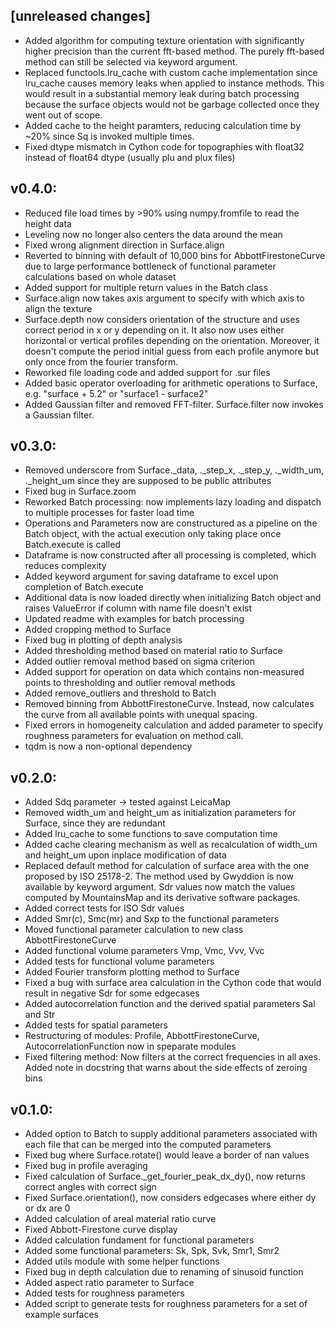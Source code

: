 ## [unreleased changes]
- Added algorithm for computing texture orientation with significantly higher precision than the current fft-based 
  method. The purely fft-based method can still be selected via keyword argument.
- Replaced functools.lru_cache with custom cache implementation since lru_cache causes memory leaks when applied to 
  instance methods. This would result in a substantial memory leak during batch processing because the surface objects
  would not be garbage collected once they went out of scope. 
- Added cache to the height paramters, reducing calculation time by ~20% since Sq is invoked multiple times. 
- Fixed dtype mismatch in Cython code for topographies with float32 instead of float64 dtype (usually plu and plux 
  files) 
## v0.4.0:
- Reduced file load times by >90% using numpy.fromfile to read the height data
- Leveling now no longer also centers the data around the mean
- Fixed wrong alignment direction in Surface.align
- Reverted to binning with default of 10,000 bins for AbbottFirestoneCurve due to large performance bottleneck of
  functional parameter calculations based on whole dataset
- Added support for multiple return values in the Batch class
- Surface.align now takes axis argument to specify with which axis to align the texture
- Surface.depth now considers orientation of the structure and uses correct period in x or y depending on it. It also
  now uses either horizontal or vertical profiles depending on the orientation. Moreover, it doesn't compute the period
  initial guess from each profile anymore but only once from the fourier transform.
- Reworked file loading code and added support for .sur files
- Added basic operator overloading for arithmetic operations to Surface, e.g. "surface + 5.2" or "surface1 - surface2"
- Added Gaussian filter and removed FFT-filter. Surface.filter now invokes a Gaussian filter. 
## v0.3.0:
- Removed underscore from Surface._data, ._step_x, ._step_y, ._width_um, ._height_um since they are supposed to be
  public attributes
- Fixed bug in Surface.zoom
- Reworked Batch processing: now implements lazy loading and dispatch to multiple processes for faster load time
- Operations and Parameters now are constructured as a pipeline on the Batch object, with the actual execution only
  taking place once Batch.execute is called
- Dataframe is now constructed after all processing is completed, which reduces complexity
- Added keyword argument for saving dataframe to excel upon completion of Batch.execute
- Additional data is now loaded directly when initializing Batch object and raises ValueError if column with name file
  doesn't exist
- Updated readme with examples for batch processing
- Added cropping method to Surface
- Fixed bug in plotting of depth analysis
- Added thresholding method based on material ratio to Surface
- Added outlier removal method based on sigma criterion
- Added support for operation on data which contains non-measured points to thresholding and outlier removal methods
- Added remove_outliers and threshold to Batch
- Removed binning from AbbottFirestoneCurve. Instead, now calculates the curve from all available points with unequal
  spacing.
- Fixed errors in homogeneity calculation and added parameter to specify roughness parameters for evaluation on method
  call.
- tqdm is now a non-optional dependency
## v0.2.0:
- Added Sdq parameter -> tested against LeicaMap
- Removed width_um and height_um as initialization parameters for Surface, since they are redundant
- Added lru_cache to some functions to save computation time
- Added cache clearing mechanism as well as recalculation of width_um and height_um upon inplace modification of data
- Replaced default method for calculation of surface area with the one proposed by ISO 25178-2. The method used by
  Gwyddion is now available by keyword argument. Sdr values now match the values computed by MountainsMap and its
  derivative software packages.
- Added correct tests for ISO Sdr values
- Added Smr(c), Smc(mr) and Sxp to the functional parameters
- Moved functional parameter calculation to new class AbbottFirestoneCurve
- Added functional volume parameters Vmp, Vmc, Vvv, Vvc
- Added tests for functional volume parameters
- Added Fourier transform plotting method to Surface
- Fixed a bug with surface area calculation in the Cython code that would result in negative Sdr for some edgecases
- Added autocorrelation function and the derived spatial parameters Sal and Str
- Added tests for spatial parameters
- Restructuring of modules: Profile, AbbottFirestoneCurve, AutocorrelationFunction now in speparate modules
- Fixed filtering method: Now filters at the correct frequencies in all axes. Added note in docstring that warns about
  the side effects of zeroing bins
## v0.1.0:
- Added option to Batch to supply additional parameters associated with each file that can be merged into the
  computed parameters
- Fixed bug where Surface.rotate() would leave a border of nan values
- Fixed bug in profile averaging
- Fixed calculation of Surface._get_fourier_peak_dx_dy(), now returns correct angles with correct sign
- Fixed Surface.orientation(), now considers edgecases where either dy or dx are 0
- Added calculation of areal material ratio curve
- Fixed Abbott-Firestone curve display
- Added calculation fundament for functional parameters
- Added some functional parameters: Sk, Spk, Svk, Smr1, Smr2
- Added utils module with some helper functions
- Fixed bug in depth calculation due to renaming of sinusoid function
- Added aspect ratio parameter to Surface
- Added tests for roughness parameters
- Added script to generate tests for roughness parameters for a set of example surfaces
